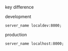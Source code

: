 

key difference

development
```
server_name localdev:8000; 
```

production
```
server_name localhost:8000; 
```
